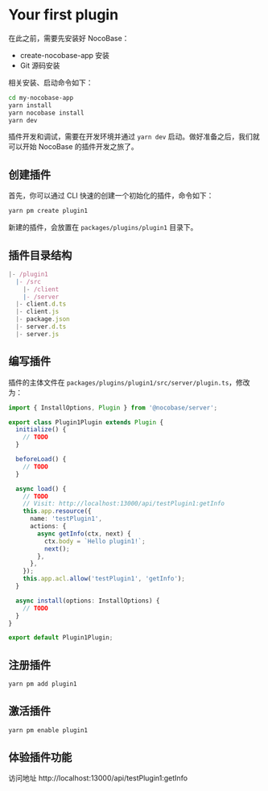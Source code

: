 # Your first plugin

在此之前，需要先安装好 NocoBase：

- create-nocobase-app 安装
- Git 源码安装

相关安装、启动命令如下：

```bash
cd my-nocobase-app
yarn install
yarn nocobase install
yarn dev
```

插件开发和调试，需要在开发环境并通过 `yarn dev` 启动。做好准备之后，我们就可以开始 NocoBase 的插件开发之旅了。

## 创建插件

首先，你可以通过 CLI 快速的创建一个初始化的插件，命令如下：

```bash
yarn pm create plugin1
```

新建的插件，会放置在 `packages/plugins/plugin1` 目录下。

## 插件目录结构

```ts
|- /plugin1
  |- /src
    |- /client
    |- /server
  |- client.d.ts
  |- client.js
  |- package.json
  |- server.d.ts
  |- server.js
```

## 编写插件

插件的主体文件在 `packages/plugins/plugin1/src/server/plugin.ts`，修改为：

```ts
import { InstallOptions, Plugin } from '@nocobase/server';

export class Plugin1Plugin extends Plugin {
  initialize() {
    // TODO
  }

  beforeLoad() {
    // TODO
  }

  async load() {
    // TODO
    // Visit: http://localhost:13000/api/testPlugin1:getInfo
    this.app.resource({
      name: 'testPlugin1',
      actions: {
        async getInfo(ctx, next) {
          ctx.body = `Hello plugin1!`;
          next();
        },
      },
    });
    this.app.acl.allow('testPlugin1', 'getInfo');
  }

  async install(options: InstallOptions) {
    // TODO
  }
}

export default Plugin1Plugin;
```

## 注册插件

```bash
yarn pm add plugin1
```

## 激活插件

```bash
yarn pm enable plugin1
```

## 体验插件功能

访问地址 http://localhost:13000/api/testPlugin1:getInfo
